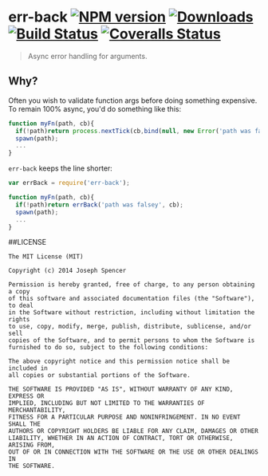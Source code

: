 # err-back [![NPM version][npm-image]][npm-url] [![Downloads][downloads-image]][npm-url] [![Build Status][travis-image]][travis-url] [![Coveralls Status][coveralls-image]][coveralls-url]
> Async error handling for arguments.

## Why?
Often you wish to validate function args before doing something expensive.  To remain
100% async, you'd do something like this:
````javascript
function myFn(path, cb){
  if(!path)return process.nextTick(cb,bind(null, new Error('path was falsey')));
  spawn(path);
  ...
}
````

`err-back` keeps the line shorter:
````javascript
var errBack = require('err-back');

function myFn(path, cb){
  if(!path)return errBack('path was falsey', cb);
  spawn(path);
  ...
}
````

##LICENSE
``````
The MIT License (MIT)

Copyright (c) 2014 Joseph Spencer

Permission is hereby granted, free of charge, to any person obtaining a copy
of this software and associated documentation files (the "Software"), to deal
in the Software without restriction, including without limitation the rights
to use, copy, modify, merge, publish, distribute, sublicense, and/or sell
copies of the Software, and to permit persons to whom the Software is
furnished to do so, subject to the following conditions:

The above copyright notice and this permission notice shall be included in
all copies or substantial portions of the Software.

THE SOFTWARE IS PROVIDED "AS IS", WITHOUT WARRANTY OF ANY KIND, EXPRESS OR
IMPLIED, INCLUDING BUT NOT LIMITED TO THE WARRANTIES OF MERCHANTABILITY,
FITNESS FOR A PARTICULAR PURPOSE AND NONINFRINGEMENT. IN NO EVENT SHALL THE
AUTHORS OR COPYRIGHT HOLDERS BE LIABLE FOR ANY CLAIM, DAMAGES OR OTHER
LIABILITY, WHETHER IN AN ACTION OF CONTRACT, TORT OR OTHERWISE, ARISING FROM,
OUT OF OR IN CONNECTION WITH THE SOFTWARE OR THE USE OR OTHER DEALINGS IN
THE SOFTWARE.
``````

[downloads-image]: http://img.shields.io/npm/dm/err-back.svg
[npm-url]: https://npmjs.org/package/err-back
[npm-image]: http://img.shields.io/npm/v/err-back.svg

[travis-url]: https://travis-ci.org/jsdevel/node-err-back
[travis-image]: http://img.shields.io/travis/jsdevel/node-err-back.svg

[coveralls-url]: https://coveralls.io/r/jsdevel/node-err-back
[coveralls-image]: http://img.shields.io/coveralls/jsdevel/node-err-back/master.svg
